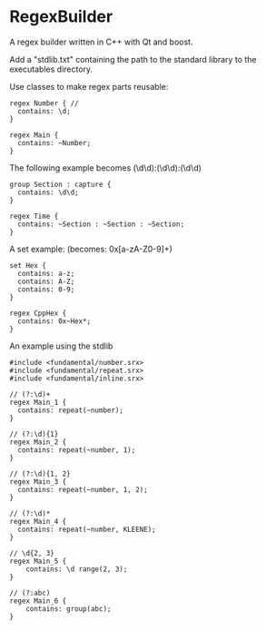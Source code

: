 # RegexBuilder
A regex builder written in C++ with Qt and boost.

Add a "stdlib.txt" containing the path to the standard library to the executables directory.

Use classes to make regex parts reusable:
```
regex Number { // 
  contains: \d;
}

regex Main {
  contains: ~Number;
}
```

The following example becomes (\d\d):(\d\d):(\d\d)
```
group Section : capture {
  contains: \d\d;
}

regex Time {
  contains: ~Section : ~Section : ~Section;
}
```

A set example:  (becomes: 0x[a-zA-Z0-9]+)
```
set Hex {
  contains: a-z;
  contains: A-Z;
  contains: 0-9;
}

regex CppHex {
  contains: 0x~Hex*;
}
```

An example using the stdlib
```
#include <fundamental/number.srx>
#include <fundamental/repeat.srx>
#include <fundamental/inline.srx>

// (?:\d)+
regex Main_1 {
  contains: repeat(~number);
}

// (?:\d){1}
regex Main_2 {
  contains: repeat(~number, 1);
}

// (?:\d){1, 2}
regex Main_3 {
  contains: repeat(~number, 1, 2);
}

// (?:\d)*
regex Main_4 {
  contains: repeat(~number, KLEENE);
}

// \d{2, 3}
regex Main_5 {
	contains: \d range(2, 3);
}

// (?:abc)
regex Main_6 {
	contains: group(abc);
}
```
